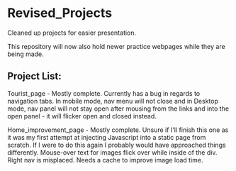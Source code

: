 # Revised_Projects
Cleaned up projects for easier presentation.

This repository will now also hold newer practice webpages while they are being made. 

Project List:
-
Tourist_page - Mostly complete. Currently has a bug in regards to navigation tabs. In mobile mode, nav menu will not close and in Desktop mode, nav panel will not stay open after mousing from the links and into the open panel - it will flicker open and closed instead.

Home_improvement_page - Mostly complete. Unsure if I'll finish this one as it was my first attempt at injecting Javascript into a static page from scratch. If I were to do this again I probably would have approached things differently. Mouse-over text for images flick over while inside of the div. Right nav is misplaced. Needs a cache to improve image load time.  
